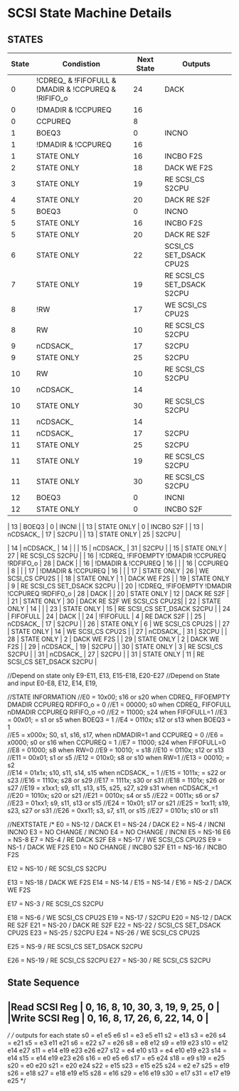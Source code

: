 # SCSI State Machine Details

## STATES

| State | Condistion                                          | Next State | Outputs                    |
|-------|-----------------------------------------------------|------------|----------------------------|
| 0     | !CDREQ_ & !FIFOFULL & DMADIR & !CCPUREQ & !RIFIFO_o | 24         | DACK                       |
| 0     | !DMADIR & !CCPUREQ                                  | 16         |                            |
| 0     | CCPUREQ                                             | 8          |                            |
| 1     | BOEQ3                                               | 0          | INCNO                      |
| 1     | !DMADIR & !CCPUREQ                                  | 16         |                            |
| 1     | STATE ONLY                                          | 16         | INCBO F2S                  |
| 2     | STATE ONLY                                          | 18         | DACK WE F2S                |
| 3     | STATE ONLY                                          | 19         | RE SCSI_CS S2CPU           |
| 4     | STATE ONLY                                          | 20         | DACK RE S2F                |
| 5     | BOEQ3                                               | 0          | INCNO                      |
| 5     | STATE ONLY                                          | 16         | INCBO F2S                  |
| 5     | STATE ONLY                                          | 20         | DACK RE S2F                |
| 6     | STATE ONLY                                          | 22         | SCSI_CS SET_DSACK CPU2S    |
| 7     | STATE ONLY                                          | 19         | RE SCSI_CS SET_DSACK S2CPU |
| 8     | !RW                                                 | 17         | WE SCSI_CS CPU2S           |
| 8     | RW                                                  | 10         | RE SCSI_CS S2CPU           |
| 9     | nCDSACK_                                            | 17         | S2CPU                      |
| 9     | STATE ONLY                                          | 25         | S2CPU                      |
| 10    | RW                                                  | 10         | RE SCSI_CS S2CPU           |
| 10    | nCDSACK_                                            | 14         |                            |
| 10    | STATE ONLY                                          | 30         | RE SCSI_CS S2CPU           |
| 11    | nCDSACK_                                            | 14         |                            |
| 11    | nCDSACK_                                            | 17         | S2CPU                      |
| 11    | STATE ONLY                                          | 25         | S2CPU                      |
| 11    | STATE ONLY                                          | 19         | RE SCSI_CS S2CPU           |
| 11    | STATE ONLY                                          | 30         | RE SCSI_CS S2CPU           |
| 12    | BOEQ3                                               | 0          | INCNI                      |
| 12    | STATE ONLY                                          | 0          | INCBO S2F                  |

| 13    | BOEQ3                                               | 0          | INCNI                      |
| 13    | STATE ONLY                                          | 0          | INCBO S2F                  |
| 13    | nCDSACK_                                            | 17         | S2CPU                      |
| 13    | STATE ONLY                                          | 25         | S2CPU                      |

| 14    | nCDSACK_                                            | 14         |                            |
| 15    | nCDSACK_                                            | 31         | S2CPU                      |
| 15    | STATE ONLY                                          | 27         | RE SCSI_CS S2CPU           |
| 16    | !CDREQ_ !FIFOEMPTY !DMADIR !CCPUREQ !RDFIFO_o       | 28         | DACK                       |
| 16    | !DMADIR & !CCPUREQ                                  | 16         |                            |
| 16    | CCPUREQ                                             | 8          |                            |
| 17    | !DMADIR & !CCPUREQ                                  | 16         |                            |
| 17    | STATE ONLY                                          | 26         | WE SCSI_CS CPU2S           |
| 18    | STATE ONLY                                          | 1          | DACK WE F2S                |
| 19    | STATE ONLY                                          | 9          | RE SCSI_CS SET_DSACK S2CPU |
| 20    | !CDREQ_ !FIFOEMPTY !DMADIR !CCPUREQ !RDFIFO_o       | 28         | DACK                       |
| 20    | STATE ONLY                                          | 12         | DACK RE S2F                |
| 21    | STATE ONLY                                          | 30         | DACK RE S2F WE SCSI_CS CPU2S|
| 22    | STATE ONLY                                          | 14         |                            |
| 23    | STATE ONLY                                          | 15         | RE SCSI_CS SET_DSACK S2CPU |
| 24    | FIFOFULL                                            | 24         | DACK                       |
| 24    | !FIFOFULL                                           | 4          | RE DACK S2F                |
| 25    | nCDSACK_                                            | 17         | S2CPU                      |
| 26    | STATE ONLY                                          | 6          | WE SCSI_CS CPU2S           |
| 27    | STATE ONLY                                          | 14         | WE SCSI_CS CPU2S           |
| 27    | nCDSACK_                                            | 31         | S2CPU                      |
| 28    | STATE ONLY                                          | 2          | DACK WE F2S                |
| 29    | STATE ONLY                                          | 2          | DACK WE F2S                |
| 29    | nCDSACK_                                            | 19         | S2CPU                      |
| 30    | STATE ONLY                                          | 3          | RE SCSI_CS S2CPU           |
| 31    | nCDSACK_                                            | 27         | S2CPU                      |
| 31    | STATE ONLY                                          | 11         | RE SCSI_CS SET_DSACK S2CPU |


//Depend on state only E9-E11, E13, E15-E18, E20-E27
//Depend on State and input E0-E8, E12, E14, E19,

//STATE INFORMATION
//E0  = 10x00; s16 or s20 when CDREQ_ FIFOEMPTY DMADIR CCPUREQ RDFIFO_o = 0 
//E1  = 00000; s0 when CDREQ_ FIFOFULL nDMADIR  CCPUREQ RIFIFO_o =0
//E2  = 11000; s24 when FIFOFULL=1
//E3  = 00x01; = s1 or s5 when BOEQ3 = 1
//E4  = 0110x; s12 or s13 when BOEQ3 = 1   
//E5  = x000x; S0, s1, s16, s17, when nDMADIR=1 and CCPUREQ = 0
//E6  = x0000; s0 or s16 when CCPUREQ = 1
//E7  = 11000; s24 when FIFOFULL=0
//E8  = 01000; s8 when RW=0
//E9  = 10010; = s18
//E10 = 0110x; s12 or s13
//E11 = 00x01; s1 or s5
//E12 = 010x0; s8 or s10 when RW=1
//E13 = 00010; = s2     
//E14 = 01x1x; s10, s11, s14, s15 when nCDSACK_ = 1
//E15 = 1011x; = s22 or s23
//E16 = 1110x; s28 or s29
//E17 = 1111x; s30 or s31
//E18 = 1101x; s26 or s27
//E19 = x1xx1; s9, s11, s13, s15, s25, s27, s29 s31 when nCDSACK_=1
//E20 = 1010x; s20 or s21
//E21 = 0010x; s4 or s5
//E22 = 0011x; s6 or s7
//E23 = 01xx1; s9, s11, s13 or s15
//E24 = 10x01; s17 or s21
//E25 = 1xx11; s19, s23, s27 or  s31
//E26 = 0xx11; s3, s7, s11, or s15
//E27 = 0101x; s10 or s11

//NEXTSTATE
/*
E0  = NS-12       / DACK
E1  = NS-24       / DACK
E2  = NS-4        / INCNI INCNO
E3  = NO CHANGE   / INCNO
E4  = NO CHANGE   / INCNI
E5  = NS-16
E6  = NS-8
E7  = NS-4        / RE DACK S2F
E8  = NS-17       / WE SCSI_CS CPU2S
E9  = NS-1        / DACK WE F2S
E10 = NO CHANGE   / INCBO S2F
E11 = NS-16       / INCBO F2S

E12 = NS-10       / RE SCSI_CS S2CPU

E13 = NS-18       / DACK WE F2S
E14 = NS-14       / 
E15 = NS-14       /
E16 = NS-2        / DACK WE F2S

E17 = NS-3        / RE SCSI_CS S2CPU

E18 = NS-6        / WE SCSI_CS CPU2S
E19 = NS-17       / S2CPU
E20 = NS-12       / DACK RE S2F
E21 = NS-20       / DACK RE S2F
E22 = NS-22       / SCSI_CS SET_DSACK CPU2S
E23 = NS-25       / S2CPU
E24 = NS-26       / WE SCSI_CS CPU2S

E25 = NS-9        / RE SCSI_CS SET_DSACK S2CPU

E26 = NS-19       / RE SCSI_CS S2CPU
E27 = NS-30       / RE SCSI_CS S2CPU


State Sequence
------------------------------------------------------
|Read SCSI Reg  | 0, 16, 8, 10, 30, 3, 19, 9, 25, 0  |
|Write SCSI Reg | 0, 16, 8, 17, 26, 6, 22, 14, 0     |
------------------------------------------------------


*/
/* outputs for each state
s0 = e1 e5 e6
s1 = e3 e5 e11
s2 = e13
s3 = e26
s4 = e21
s5 = e3 e11 e21
s6 = e22
s7 = e26
s8 = e8 e12
s9 = e19 e23
s10 = e12 e14 e27
s11 = e14 e19 e23 e26 e27 
s12 = e4 e10
s13 = e4 e10 e19 e23
s14 = e14
s15 = e14 e19 e23 e26
s16 = e0 e5 e6
s17 = e5 e24
s18 = e9
s19 = e25
s20 = e0 e20
s21 = e20 e24
s22 = e15
s23 = e15 e25
s24 = e2 e7
s25 = e19
s26 = e18
s27 = e18 e19 e15
s28 = e16
s29 = e16 e19
s30 = e17
s31 = e17 e19 e25
*/
